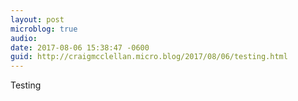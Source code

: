 ```yaml
---
layout: post
microblog: true
audio: 
date: 2017-08-06 15:38:47 -0600
guid: http://craigmcclellan.micro.blog/2017/08/06/testing.html
---
```

Testing
